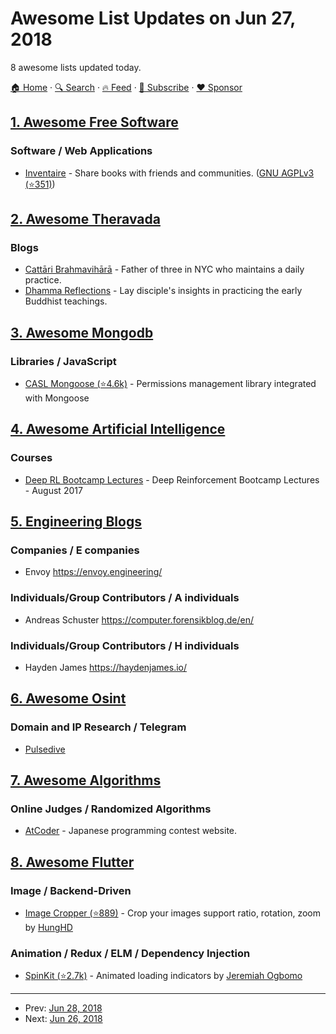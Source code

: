 # Awesome List Updates on Jun 27, 2018

8 awesome lists updated today.

[🏠 Home](/README.md) · [🔍 Search](https://www.trackawesomelist.com/search/) · [🔥 Feed](https://www.trackawesomelist.com/rss.xml) · [📮 Subscribe](https://trackawesomelist.us17.list-manage.com/subscribe?u=d2f0117aa829c83a63ec63c2f&id=36a103854c) · [❤️  Sponsor](https://github.com/sponsors/theowenyoung)



## [1. Awesome Free Software](/content/johnjago/awesome-free-software/README.md)

### Software / Web Applications

*   [Inventaire](https://inventaire.io/welcome) - Share books with friends and communities. ([GNU AGPLv3 (⭐351)](https://github.com/inventaire/inventaire/blob/master/LICENSE.md))

## [2. Awesome Theravada](/content/johnjago/awesome-theravada/README.md)

### Blogs

*   [Cattāri Brahmavihārā](https://cattaribrahmavihara.com/) - Father of three in NYC who maintains a daily practice.
*   [Dhamma Reflections](https://dhammareflections.wordpress.com/) - Lay disciple's insights in practicing the early Buddhist teachings.

## [3. Awesome Mongodb](/content/ramnes/awesome-mongodb/README.md)

### Libraries / JavaScript

*   [CASL Mongoose (⭐4.6k)](https://github.com/stalniy/casl/tree/master/packages/casl-mongoose) - Permissions management library integrated with Mongoose

## [4. Awesome Artificial Intelligence](/content/owainlewis/awesome-artificial-intelligence/README.md)

### Courses

*   [Deep RL Bootcamp Lectures](https://sites.google.com/view/deep-rl-bootcamp/lectures) - Deep Reinforcement Bootcamp Lectures - August 2017

## [5. Engineering Blogs](/content/kilimchoi/engineering-blogs/README.md)

### Companies / E companies

*   Envoy <https://envoy.engineering/>

### Individuals/Group Contributors / A individuals

*   Andreas Schuster <https://computer.forensikblog.de/en/>

### Individuals/Group Contributors / H individuals

*   Hayden James <https://haydenjames.io/>

## [6. Awesome Osint](/content/jivoi/awesome-osint/README.md)

### Domain and IP Research / Telegram

*   [Pulsedive](https://pulsedive.com)

## [7. Awesome Algorithms](/content/tayllan/awesome-algorithms/README.md)

### Online Judges / Randomized Algorithms

*   [AtCoder](https://atcoder.jp/) - Japanese programming contest website.

## [8. Awesome Flutter](/content/Solido/awesome-flutter/README.md)

### Image / Backend-Driven

*   [Image Cropper (⭐889)](https://github.com/hnvn/flutter_image_cropper) <!--stargazers:hnvn/flutter_image_cropper--> - Crop your images support ratio, rotation, zoom by [HungHD](https://github.com/hnvn)

### Animation / Redux / ELM / Dependency Injection

*   [SpinKit (⭐2.7k)](https://github.com/jogboms/flutter_spinkit) <!--stargazers:jogboms/flutter_spinkit--> - Animated loading indicators by [Jeremiah Ogbomo](https://twitter.com/jogboms)

---

- Prev: [Jun 28, 2018](/content/2018/06/28/README.md)
- Next: [Jun 26, 2018](/content/2018/06/26/README.md)